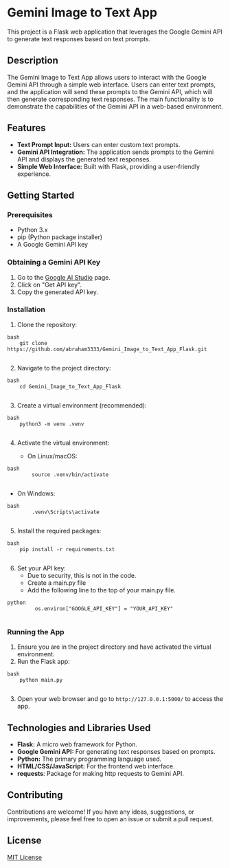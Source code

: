 # Gemini Image to Text App

This project is a Flask web application that leverages the Google Gemini API to generate text responses based on text prompts.

## Description

The Gemini Image to Text App allows users to interact with the Google Gemini API through a simple web interface. Users can enter text prompts, and the application will send these prompts to the Gemini API, which will then generate corresponding text responses. The main functionality is to demonstrate the capabilities of the Gemini API in a web-based environment.

## Features

-   **Text Prompt Input:** Users can enter custom text prompts.
-   **Gemini API Integration:** The application sends prompts to the Gemini API and displays the generated text responses.
-   **Simple Web Interface:** Built with Flask, providing a user-friendly experience.

## Getting Started

### Prerequisites

-   Python 3.x
-   pip (Python package installer)
-   A Google Gemini API key

### Obtaining a Gemini API Key

1.  Go to the [Google AI Studio](https://makersuite.google.com/app/apikey) page.
2.  Click on "Get API key".
3.  Copy the generated API key.

### Installation

1.  Clone the repository:
```
bash
    git clone https://github.com/abraham3333/Gemini_Image_to_Text_App_Flask.git
    
```
2.  Navigate to the project directory:
```
bash
    cd Gemini_Image_to_Text_App_Flask
    
```
3.  Create a virtual environment (recommended):
```
bash
    python3 -m venv .venv
    
```
4.  Activate the virtual environment:

    -   On Linux/macOS:
```
bash
        source .venv/bin/activate
        
```
-   On Windows:
```
bash
        .venv\Scripts\activate
        
```
5.  Install the required packages:
```
bash
    pip install -r requirements.txt
    
```
6.  Set your API key:
    - Due to security, this is not in the code.
    - Create a main.py file
    -  Add the following line to the top of your main.py file.
```
python
         os.environ["GOOGLE_API_KEY"] = "YOUR_API_KEY"
        
```
### Running the App

1.  Ensure you are in the project directory and have activated the virtual environment.
2.  Run the Flask app:
```
bash
    python main.py
    
```
3.  Open your web browser and go to `http://127.0.0.1:5000/` to access the app.

## Technologies and Libraries Used

-   **Flask:** A micro web framework for Python.
-   **Google Gemini API:** For generating text responses based on prompts.
-   **Python:** The primary programming language used.
-   **HTML/CSS/JavaScript:** For the frontend web interface.
-   **requests**: Package for making http requests to Gemini API.

## Contributing

Contributions are welcome! If you have any ideas, suggestions, or improvements, please feel free to open an issue or submit a pull request.

## License

[MIT License](LICENSE)
